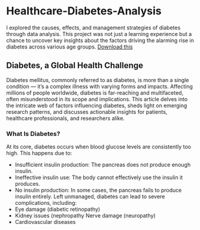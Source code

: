 # Healthcare-Diabetes-Analysis
I explored the causes, effects, and management strategies of diabetes through data analysis. This project was not just a learning experience but a chance to uncover key insights about the factors driving the alarming rise in diabetes across various age groups.
[Download this](https://www.linkedin.com/posts/adebusola-akanni-b20668246_the-multifaceted-nature-of-diabetes-insights-activity-7286335576591466496--cuX?utm_source=share&utm_medium=member_desktop&rcm=ACoAADz3SkgBsxrRBql8jV7Nlttz1xCJ8pIoMf4)
## Diabetes, a Global Health Challenge
Diabetes mellitus, commonly referred to as diabetes, is more than a single condition — it’s a complex illness with varying forms and impacts. Affecting millions of people worldwide, diabetes is far-reaching and multifaceted, often misunderstood in its scope and implications.
This article delves into the intricate web of factors influencing diabetes, sheds light on emerging research patterns, and discusses actionable insights for patients, healthcare professionals, and researchers alike.
### What Is Diabetes?
At its core, diabetes occurs when blood glucose levels are consistently too high. This happens due to:
-  Insufficient insulin production: The pancreas does not produce enough insulin.
-  Ineffective insulin use: The body cannot effectively use the insulin it produces.
-  No insulin production: In some cases, the pancreas fails to produce insulin entirely.
Left unmanaged, diabetes can lead to severe complications, including:
-  Eye damage (diabetic retinopathy)
-  Kidney issues (nephropathy Nerve damage (neuropathy)
-  Cardiovascular diseases
